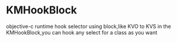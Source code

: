 # KMHookBlock
objective-c runtime hook selector using block,like KVO  to KVS
in the KMHookBlock,you can hook any select for a class as you want
